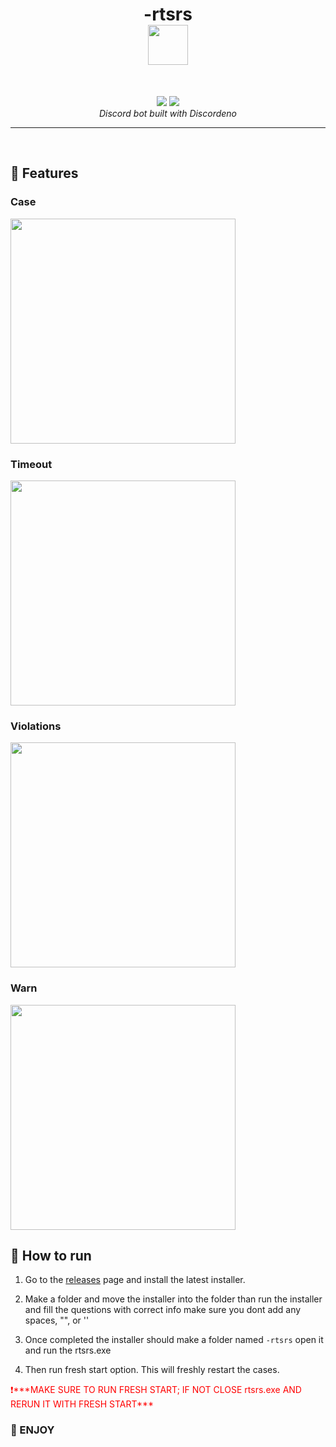 <h1 align="center">
  -rtsrs
  <br>
  <a href="#"><img src="https://user-images.githubusercontent.com/90981829/200134119-2aee089d-7ac0-490e-a031-3be4428930ba.png" width="64" height="64"></a>
</h1>
<br>
<p align="center">
  <img src="https://img.shields.io/badge/deno%20js-000000?style=for-the-badge&logo=deno&logoColor=white">
  <img src="https://img.shields.io/badge/typescript-%23007ACC.svg?style=for-the-badge&logo=typescript&logoColor=white">
  <br>
  <i>Discord bot built with Discordeno</i>
</p>
<hr>
<br>

## 📜 Features
### Case
<a href="#"><img src="https://user-images.githubusercontent.com/90981829/200134452-d9a7051f-536f-4dbc-8bcf-512a4304cf34.png" width="360"></a>

### Timeout
<a href="#"><img src="https://user-images.githubusercontent.com/90981829/200134408-93ee97c7-7b7a-48c8-9bea-a288d40ffca7.png" width="360"></a>


### Violations
<a href="#"><img src="https://user-images.githubusercontent.com/90981829/200134428-514b2f3e-32ff-4dc9-97af-c9c01b50ff5b.png" width="360"></a>

### Warn
<a href="#"><img src="https://user-images.githubusercontent.com/90981829/200134418-630211a9-bcbc-4860-a0ca-c44a5cf5225e.png" width="360"></a>


## 🤖 How to run

1. Go to the [releases](https://github.com/cantevenread/-rtsrs/releases/tag/installer) page and install the latest installer.

2. Make a folder and move the installer into the folder than run the installer and fill the questions with correct info make sure you dont add any spaces, "", or ''

3. Once completed the installer should make a folder named `-rtsrs` open it and run the rtsrs.exe

4. Then run fresh start option. This will freshly restart the cases. 

<span style="color:red">
❗***MAKE SURE TO RUN FRESH START; IF NOT CLOSE rtsrs.exe AND RERUN IT WITH FRESH START***
</span>

### 🗿 ENJOY
